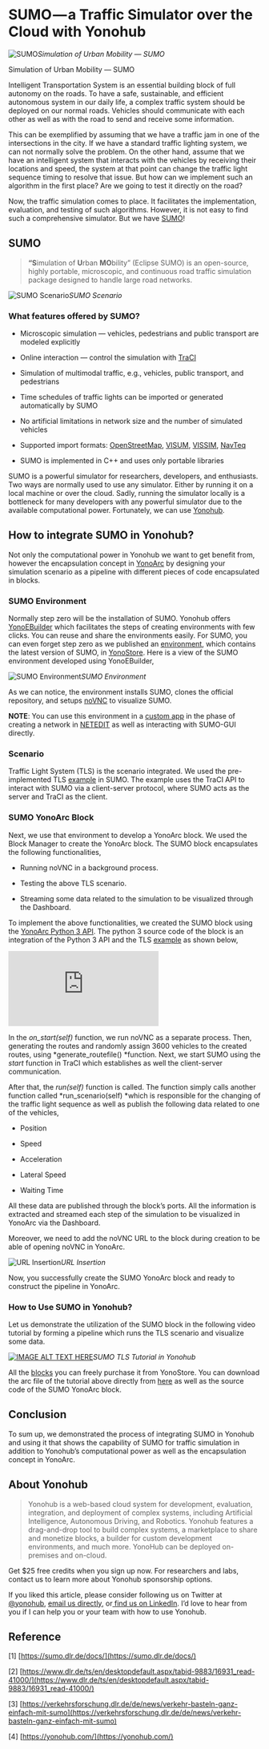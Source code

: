 
# SUMO — a Traffic Simulator over the Cloud with Yonohub

![SUMO](https://miro.medium.com/max/700/1*RLi4jgINeNszuFafJ-vnpQ.png)*Simulation of Urban Mobility — SUMO*

Simulation of Urban Mobility — SUMO

Intelligent Transportation System is an essential building block of full autonomy on the roads. To have a safe, sustainable, and efficient autonomous system in our daily life, a complex traffic system should be deployed on our normal roads. Vehicles should communicate with each other as well as with the road to send and receive some information.

This can be exemplified by assuming that we have a traffic jam in one of the intersections in the city. If we have a standard traffic lighting system, we can not normally solve the problem. On the other hand, assume that we have an intelligent system that interacts with the vehicles by receiving their locations and speed, the system at that point can change the traffic light sequence timing to resolve that issue. But how can we implement such an algorithm in the first place? Are we going to test it directly on the road?

Now, the traffic simulation comes to place. It facilitates the implementation, evaluation, and testing of such algorithms. However, it is not easy to find such a comprehensive simulator. But we have [SUMO](https://sumo.dlr.de/docs/)!

## SUMO
> **“S**imulation of **U**rban **MO**bility” (Eclipse SUMO) is an open-source, highly portable, microscopic, and continuous road traffic simulation package designed to handle large road networks.

![SUMO Scenario](https://cdn-images-1.medium.com/max/2560/1*l8m3a4PnxCnOlmOUkEtNhw.gif)*SUMO Scenario*

### What features offered by SUMO?

* Microscopic simulation — vehicles, pedestrians and public transport are modeled explicitly

* Online interaction — control the simulation with [TraCI](https://sumo.dlr.de/docs/TraCI.html)

* Simulation of multimodal traffic, e.g., vehicles, public transport, and pedestrians

* Time schedules of traffic lights can be imported or generated automatically by SUMO

* No artificial limitations in network size and the number of simulated vehicles

* Supported import formats: [OpenStreetMap](https://sumo.dlr.de/docs/Networks/Import/OpenStreetMap.html), [VISUM](https://sumo.dlr.de/docs/Networks/Import/VISUM.html), [VISSIM](https://sumo.dlr.de/docs/Networks/Import/Vissim.html), [NavTeq](https://sumo.dlr.de/docs/Networks/Import/DlrNavteq.html)

* SUMO is implemented in C++ and uses only portable libraries

SUMO is a powerful simulator for researchers, developers, and enthusiasts. Two ways are normally used to use any simulator. Either by running it on a local machine or over the cloud. Sadly, running the simulator locally is a bottleneck for many developers with any powerful simulator due to the available computational power. Fortunately, we can use [Yonohub](https://yonohub.com/).

## How to integrate SUMO in Yonohub?

Not only the computational power in Yonohub we want to get benefit from, however the encapsulation concept in [YonoArc](https://yonohub.com/yonoarc/) by designing your simulation scenario as a pipeline with different pieces of code encapsulated in blocks.

### SUMO Environment

Normally step zero will be the installation of SUMO. Yonohub offers [YonoEBuilder](https://yonohub.com/yonoebuilder/) which facilitates the steps of creating environments with few clicks. You can reuse and share the environments easily. For SUMO, you can even forget step zero as we published an [environment](https://store.yonohub.com/product/sumo-environment/), which contains the latest version of SUMO, in [YonoStore](https://yonohub.com/yonostore/). Here is a view of the SUMO environment developed using YonoEBuilder,

![SUMO Environment](https://cdn-images-1.medium.com/max/2000/1*rEw8V8a8xSJhM4y6vakwTg.png)*SUMO Environment*

As we can notice, the environment installs SUMO, clones the official repository, and setups [noVNC](https://novnc.com/info.html) to visualize SUMO.

**NOTE**: You can use this environment in a [custom app](https://docs.yonohub.com/docs/yonohub/custom-apps/) in the phase of creating a network in [NETEDIT](https://sumo.dlr.de/docs/NETEDIT.html) as well as interacting with SUMO-GUI directly.

### Scenario

Traffic Light System (TLS) is the scenario integrated. We used the pre-implemented TLS [example](https://github.com/eclipse/sumo/tree/master/tests/complex/tutorial/traci_tls) in SUMO. The example uses the TraCI API to interact with SUMO via a client-server protocol, where SUMO acts as the server and TraCI as the client.

### SUMO YonoArc Block

Next, we use that environment to develop a YonoArc block. We used the Block Manager to create the YonoArc block. The SUMO block encapsulates the following functionalities,

* Running noVNC in a background process.

* Testing the above TLS scenario.

* Streaming some data related to the simulation to be visualized through the Dashboard.

To implement the above functionalities, we created the SUMO block using the [YonoArc Python 3 API](https://docs.yonohub.com/docs/yonohub/yonoarc/yonoarc-python3-api/). The python 3 source code of the block is an integration of the Python 3 API and the TLS [example](https://github.com/eclipse/sumo/blob/master/tests/complex/tutorial/traci_tls/runner.py) as shown below,

<iframe src="https://medium.com/media/57728e582f531084cfbeb99644c4d463" frameborder=0></iframe>

In the *on_start(self)* function, we run noVNC as a separate process. Then, generating the routes and randomly assign 3600 vehicles to the created routes, using *generate_routefile() *function. Next, we start SUMO using the *start* function in TraCI which establishes as well the client-server communication.

After that, the *run(self)* function is called. The function simply calls another function called *run_scenario(self) *which is responsible for the changing of the traffic light sequence as well as publish the following data related to one of the vehicles,

* Position

* Speed

* Acceleration

* Lateral Speed

* Waiting Time

All these data are published through the block’s ports. All the information is extracted and streamed each step of the simulation to be visualized in YonoArc via the Dashboard.

Moreover, we need to add the noVNC URL to the block during creation to be able of opening noVNC in YonoArc.

![URL Insertion](https://cdn-images-1.medium.com/max/2216/1*I6VmkFOPKRaknQ-z47E-nw.png)*URL Insertion*

Now, you successfully create the SUMO YonoArc block and ready to construct the pipeline in YonoArc.

### How to Use SUMO in Yonohub?

Let us demonstrate the utilization of the SUMO block in the following video tutorial by forming a pipeline which runs the TLS scenario and visualize some data.

[![IMAGE ALT TEXT HERE](http://img.youtube.com/vi/7-fWAOZOP18/0.jpg)](https://www.youtube.com/watch?v=7-fWAOZOP18)*SUMO TLS Tutorial in Yonohub*

All the [blocks](https://store.yonohub.com/product/sumo/) you can freely purchase it from YonoStore. You can download the arc file of the tutorial above directly from [here](https://github.com/YonoHub/SUMO---a-Traffic-Simulator-over-the-Cloud-with-YonoHub) as well as the source code of the SUMO YonoArc block.

## Conclusion

To sum up, we demonstrated the process of integrating SUMO in Yonohub and using it that shows the capability of SUMO for traffic simulation in addition to Yonohub’s computational power as well as the encapsulation concept in YonoArc.

## About Yonohub
> Yonohub is a web-based cloud system for development, evaluation, integration, and deployment of complex systems, including Artificial Intelligence, Autonomous Driving, and Robotics. Yonohub features a drag-and-drop tool to build complex systems, a marketplace to share and monetize blocks, a builder for custom development environments, and much more. YonoHub can be deployed on-premises and on-cloud.

Get $25 free credits when you sign up now. For researchers and labs, contact us to learn more about Yonohub sponsorship options.

If you liked this article, please consider following us on Twitter at [@yonohub](https://twitter.com/YonoHub), [email us directly](mailto:info@yonohub.com), or[ find us on LinkedIn](https://www.linkedin.com/showcase/yonohub). I’d love to hear from you if I can help you or your team with how to use Yonohub.

## Reference

[1] [https://sumo.dlr.de/docs/](https://sumo.dlr.de/docs/)

[2] [https://www.dlr.de/ts/en/desktopdefault.aspx/tabid-9883/16931_read-41000/](https://www.dlr.de/ts/en/desktopdefault.aspx/tabid-9883/16931_read-41000/)

[3] [https://verkehrsforschung.dlr.de/de/news/verkehr-basteln-ganz-einfach-mit-sumo](https://verkehrsforschung.dlr.de/de/news/verkehr-basteln-ganz-einfach-mit-sumo)

[4] [https://yonohub.com/](https://yonohub.com/)
